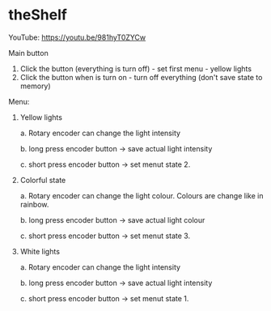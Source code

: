 # theShelf

YouTube:
https://youtu.be/981hyT0ZYCw

Main button
1.	Click the button (everything is turn off) - set first menu - yellow lights
2.	Click the button when is turn on - turn off everything (don't save state to memory)

Menu:
1.	Yellow lights

	a.	Rotary encoder can change the light intensity
	
	b.	long press encoder button -> save actual light intensity
	
	c.	short press encoder button -> set menut state 2. 
	
2.	Colorful state

	a.	Rotary encoder can change the light colour. Colours are change like in rainbow.
	
	b.	long press encoder button -> save actual light colour
	
	c.	short press encoder button -> set menut state 3. 
	
3.	White lights

	a.	Rotary encoder can change the light intensity
	
	b.	long press encoder button -> save actual light intensity
	
	c.	short press encoder button -> set menut state 1. 
	
